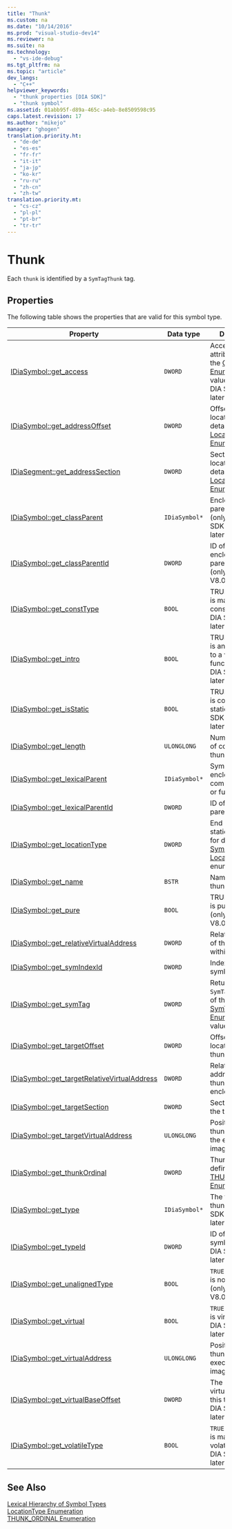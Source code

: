 ```yaml
---
title: "Thunk"
ms.custom: na
ms.date: "10/14/2016"
ms.prod: "visual-studio-dev14"
ms.reviewer: na
ms.suite: na
ms.technology: 
  - "vs-ide-debug"
ms.tgt_pltfrm: na
ms.topic: "article"
dev_langs: 
  - "C++"
helpviewer_keywords: 
  - "thunk properties [DIA SDK]"
  - "thunk symbol"
ms.assetid: 01abb95f-d89a-465c-a4eb-8e8509598c95
caps.latest.revision: 17
ms.author: "mikejo"
manager: "ghogen"
translation.priority.ht: 
  - "de-de"
  - "es-es"
  - "fr-fr"
  - "it-it"
  - "ja-jp"
  - "ko-kr"
  - "ru-ru"
  - "zh-cn"
  - "zh-tw"
translation.priority.mt: 
  - "cs-cz"
  - "pl-pl"
  - "pt-br"
  - "tr-tr"
---
```

# Thunk
Each `thunk` is identified by a `SymTagThunk` tag.  
  
## Properties  
 The following table shows the properties that are valid for this symbol type.  
  
|Property|Data type|Description|  
|--------------|---------------|-----------------|  
|[IDiaSymbol::get_access](../debugger/idiasymbol--get_access.md)|`DWORD`|Access modifier attribute, one of the [CV_access_e Enumeration](../debugger/cv_access_e.md) values (only in DIA SDK V8.0 or later).|  
|[IDiaSymbol::get_addressOffset](../debugger/idiasymbol--get_addressoffset.md)|`DWORD`|Offset part of location; for details, see the [LocationType Enumeration](../debugger/locationtype.md).|  
|[IDiaSegment::get_addressSection](../debugger/idiasegment--get_addresssection.md)|`DWORD`|Section part of location; for details, see the [LocationType Enumeration](../debugger/locationtype.md).|  
|[IDiaSymbol::get_classParent](../debugger/idiasymbol--get_classparent.md)|`IDiaSymbol*`|Enclosing class parent, if any (only under DIA SDK V8.0 or later).|  
|[IDiaSymbol::get_classParentId](../debugger/idiasymbol--get_classparentid.md)|`DWORD`|ID of the enclosing class parent symbol (only in DIA SDK V8.0 or later).|  
|[IDiaSymbol::get_constType](../debugger/idiasymbol--get_consttype.md)|`BOOL`|TRUE if the thunk is marked as constant (only in DIA SDK V8.0 or later).|  
|[IDiaSymbol::get_intro](../debugger/idiasymbol--get_intro.md)|`BOOL`|TRUE if the thunk is an introduction to a virtual function (only in DIA SDK V8.0 or later)|  
|[IDiaSymbol::get_isStatic](../debugger/idiasymbol--get_isstatic.md)|`BOOL`|TRUE if the thunk is considered static (only in DIA SDK V8.0 or later).|  
|[IDiaSymbol::get_length](../debugger/idiasymbol--get_length.md)|`ULONGLONG`|Number of bytes of code in the thunk.|  
|[IDiaSymbol::get_lexicalParent](../debugger/idiasymbol--get_lexicalparent.md)|`IDiaSymbol*`|Symbol for the enclosing compiland, block, or function.|  
|[IDiaSymbol::get_lexicalParentId](../debugger/idiasymbol--get_lexicalparentid.md)|`DWORD`|ID of the lexical parent symbol.|  
|[IDiaSymbol::get_locationType](../debugger/idiasymbol--get_locationtype.md)|`DWORD`|End points have static location; for details, see [Symbol Locations](../debugger/symbol-locations.md) enumeration.|  
|[IDiaSymbol::get_name](../debugger/idiasymbol--get_name.md)|`BSTR`|Name of the thunk.|  
|[IDiaSymbol::get_pure](../debugger/idiasymbol--get_pure.md)|`BOOL`|TRUE if the thunk is purely virtual (only in DIA SDK V8.0 or later).|  
|[IDiaSymbol::get_relativeVirtualAddress](../debugger/idiasymbol--get_relativevirtualaddress.md)|`DWORD`|Relative position of this thunk within its module.|  
|[IDiaSymbol::get_symIndexId](../debugger/idiasymbol--get_symindexid.md)|`DWORD`|Index ID of symbol.|  
|[IDiaSymbol::get_symTag](../debugger/idiasymbol--get_symtag.md)|`DWORD`|Returns `SymTagThunk` (one of the [SymTagEnum Enumeration](../debugger/symtagenum.md) values).|  
|[IDiaSymbol::get_targetOffset](../debugger/idiasymbol--get_targetoffset.md)|`DWORD`|Offset part of location of the thunk target.|  
|[IDiaSymbol::get_targetRelativeVirtualAddress](../debugger/idiasymbol--get_targetrelativevirtualaddress.md)|`DWORD`|Relative virtual address of the thunk target in its enclosing block.|  
|[IDiaSymbol::get_targetSection](../debugger/idiasymbol--get_targetsection.md)|`DWORD`|Section part of the thunk target.|  
|[IDiaSymbol::get_targetVirtualAddress](../debugger/idiasymbol--get_targetvirtualaddress.md)|`ULONGLONG`|Position of the thunk target in the executable image.|  
|[IDiaSymbol::get_thunkOrdinal](../debugger/idiasymbol--get_thunkordinal.md)|`DWORD`|Thunk type, as defined by the [THUNK_ORDINAL Enumeration](../debugger/thunk_ordinal.md).|  
|[IDiaSymbol::get_type](../debugger/idiasymbol--get_type.md)|`IDiaSymbol*`|The type of this thunk (only in DIA SDK V8.0 or later).|  
|[IDiaSymbol::get_typeId](../debugger/idiasymbol--get_typeid.md)|`DWORD`|ID of the type symbol (only in DIA SDK V8.0 or later).|  
|[IDiaSymbol::get_unalignedType](../debugger/idiasymbol--get_unalignedtype.md)|`BOOL`|`TRUE` if the thunk is not aligned (only in DIA SDK V8.0 or later),|  
|[IDiaSymbol::get_virtual](../debugger/idiasymbol--get_virtual.md)|`BOOL`|`TRUE` if the thunk is virtual (only in DIA SDK V8.0 or later).|  
|[IDiaSymbol::get_virtualAddress](../debugger/idiasymbol--get_virtualaddress.md)|`ULONGLONG`|Position of this thunk within the executable image.|  
|[IDiaSymbol::get_virtualBaseOffset](../debugger/idiasymbol--get_virtualbaseoffset.md)|`DWORD`|The offset in the virtual table to this thunk (only in DIA SDK V8.0 or later).|  
|[IDiaSymbol::get_volatileType](../debugger/idiasymbol--get_volatiletype.md)|`BOOL`|`TRUE` if the thunk is marked as volatile (only in DIA SDK V8.0 or later).|  
  
## See Also  
 [Lexical Hierarchy of Symbol Types](../debugger/lexical-hierarchy-of-symbol-types.md)   
 [LocationType Enumeration](../debugger/locationtype.md)   
 [THUNK_ORDINAL Enumeration](../debugger/thunk_ordinal.md)